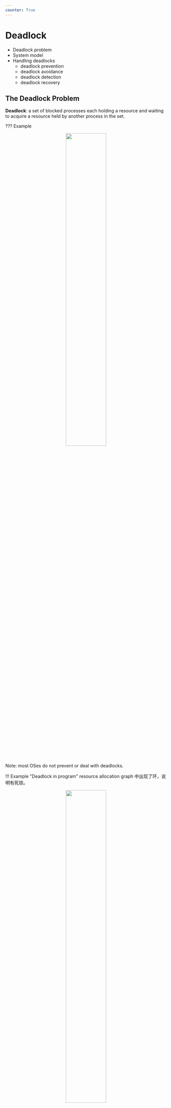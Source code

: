 ```yaml
---
counter: True  
---
```


# Deadlock

* Deadlock problem
* System model
* Handling deadlocks
    * deadlock prevention
    * deadlock avoidance
    * deadlock detection 
    * deadlock recovery

## The Deadlock Problem

**Deadlock**: a set of blocked processes each holding a resource and waiting to acquire a resource held by another process in the set. 

??? Example
    <div align = center><img src="https://cdn.hobbitqia.cc/20231109220525.png" width=50%></div>
    
Note: most OSes do not prevent or deal with deadlocks. 

!!! Example "Deadlock in program"
    resource allocation graph 中出现了环，说明有死锁。
    <div align = center><img src="https://cdn.hobbitqia.cc/20231109220940.png" width=50%></div>
    <div align = center><img src="https://cdn.hobbitqia.cc/20231109220950.png" width=50%></div>

## System Model of deadlock

* Resources: $R_1, R_2, \ldots, R_m$
    * each represents a different resource type ***e.g.*** CPU cycles, memory space, I/O devices
    * each resource type $R_i$ has Wi instances
* Each process utilizes a resource in the following pattern
    * request 
    * use 
    * release

### Four Conditions of Deadlock
> cheatsheet必备

* Mutual exclusion: a resource can only be used by one process at a time.

    互斥，资源在一个时间只能被一个进程使用。

* Hold and wait: a process holding at least one resource is waiting to acquire additional resources held by other processes.

    已经有了一些资源，同时想要更多资源。

* No preemption: a resource can be released only voluntarily by the process holding it, after it has completed its task.

    已经获得的资源不能被抢占，只能由自己释放。

* Circular wait: there exists a set of waiting processes $\{P_1, P_2, \ldots, P_m\}$
    * $P_0$ is waiting for a resource that is held by $P_1$
    * $P_1$ is waiting for a resource that is held by $P_2$ ...
    * $P_{n–1}$ is waiting for a resource that is held by $P_n$
    * $P_n$ is waiting for a resource that is held by $P_0$

### Resource-Allocation Graph

* Two types of nodes:
    * $P = \{P_1, P_2, \ldots, P_n\}$, the set of all the processes in the system
    * $R = \{R_1, R_2, \ldots,R_m\}$, the set of all resource types in the system
* Two types of edges:
    * **request edge**: directed edge $P_i \rightarrow R_j$

        进程需要这个资源。

    * **assignment edge**: directed edge $R_j \rightarrow P_i$

        资源已经分配给这个进程。

<div align = center><img src="https://cdn.hobbitqia.cc/20231109221808.png" width=60%></div>

!!! Example
    <div align = center><img src="https://cdn.hobbitqia.cc/20231109221833.png" width=50%></div>

    这里没有死锁，P3 先执行，随后释放 R3，再执行 P2，最后 P1。  
    下面的例子就有死锁：（有环）
    <div align = center><img src="https://cdn.hobbitqia.cc/20231109221957.png" width=50%></div>
    
    这里如果把 R2->P1 抹掉，就没有死锁了（因为 R2 另一个资源可以给 P3）；如果把 P1->R1 抹掉，也没有死锁。如果把 R2->P1 以及 R2 的另一个资源抹掉，仍然有死锁。

<u>**Circular wait does not necessarily lead to deadlock.**</u>  
有环不一定有死锁，但有死锁一定有环。

!!! Example
    <div align = center><img src="https://cdn.hobbitqia.cc/20231109222302.png" width=50%></div>

!!! Note
    * If graph contains no cycles $\rightarrow$ no deadlock
    * If graph contains a cycle 
        * if only one instance per resource type, $\rightarrow$ deadlock
        * if several instances per resource type $\rightarrow$ possibility of deadlock

## How to Handle Deadlocks

* Ensure that the system will never enter a deadlock state
    * **Prevention**
    * **Avoidance**
* Allow the system to enter a deadlock state and then recover - database
    * **Deadlock detection and recovery**
* **Ignore the problem** and pretend deadlocks never occur in the system

    现在操作系统都是这样做，假装无事发生，因为无法提前预测死锁的发生。

### Deadlock Prevention

打破死锁的任一一个条件。

* How to prevent **mutual exclusion**

    sharable 的可以，non-sharable 的没办法。

* How to prevent **hold and wait**
    * whenever a process requests a resource, it doesn’t hold any other resources
        * require process to request all its resources before it begins execution
        * allow process to request resources only when the process has none

            申请资源时不能有其他资源，要一次性申请所有需要的资源。

    * low resource utilization; starvation possible

        利用率低，而且可能有进程永远拿不到所有需要的资源，因此无法执行。

* How to prevent **no preemption**

    可以抢，但不实用。

* How to handle circular wait
    * impose a total ordering of all resource types

        给锁一个优先级排序，取锁的时候要求从高往低取锁。

    * require that each process requests resources in an increasing order
    * Many operating systems adopt this strategy for some locks.

!!! Warning "For dynamic acquired lock"
    有的时候，给锁排序的方法不适用：在银行转账的时候，如果都先锁 from 再锁 to，就会死锁。
    <div align = center><img src="https://cdn.hobbitqia.cc/20231109223214.png" width=50%></div>

### Deadlock Avoidance

avoidance 用了一些算法，在分配资源之前，先判断是否会死锁，如果会死锁就不分配。

**Safe State**

* there exists a sequence $<P_1, P_2, \ldots, P_m>$ of all processes in the system
* for each $P_i$, resources that $P_i$ can still request can be satisfied by currently available resources + resources held by all the $P_j$.

    序列里的每一个进程都可以被满足。（空闲的资源和之前的进程释放的资源）

Safe state can guarantee no deadlock. 

* if $P_i$’s resource needs are not immediately available: 
    * wait until all $P_j$ have finished
    * when $P_j$ has finished, $P_i$ can obtain needed resources, 
* when $P_i$ terminates, $P_{i+1}$ can obtain its needed resources, and so on.

!!! Note
    * If a system is in **safe state** $\rightarrow$ no deadlocks
    * If a system is in **unsafe state** $\rightarrow$ possibility of deadlock
    * **Deadlock avoidance** $\rightarrow$ ensure a system never enters an unsafe state

    <div align = center><img src="https://cdn.hobbitqia.cc/20231109224430.png" width=50%></div>
    
!!! Example
    <div align = center><img src="https://cdn.hobbitqia.cc/20231109224548.png" width=50%></div>
    
    What if we allocate 1 more for P2?  
    不是一个 safe state，因为做完 P1 后，我们只有 4 个可用，P0 和 P2 都无法满足。

* Single instance of each resource type $\rightarrow$ use **resource-allocation graph**
* Multiple instances of a resource type $\rightarrow$ use **the banker’s algorithm**

#### Single-instance Deadlock Avoidance

Resource-allocation graph can be used for single instance resourcedeadlock avoidance

* one new type of edge: **claim edge**
    * claim edge $P_i\rightarrow R_j$ indicates that process $P_i$ may request resource $R_j$

        想要，但还没有 request。

    * claim edge is represented by a dashed line
* resources must be claimed a priori in the system.

    要事先声明。

Transitions in between edges

* *claim edge* converts to *request edge* when a process requests a resource.
* *request edge* converts to an *assignment edge* when the resource is allocated to the process.
* *assignment edge* reconverts to a *claim edge* when a resource is released by a process.

Algorithm

* Suppose that process $P_i$ requests a resource $R_j$
* The request can be granted only if:
    * converting the request edge to an assignment edge does not result in the formation of a cycle. 
    * no cycle $\rightarrow$ safe state

比如这里分配之后就有一个环，no safe state. 
<div align = center><img src="https://cdn.hobbitqia.cc/20231109225531.png" width=50%></div>

#### Banker’s Algorithm

我们通过 available（当前还没有被分配的空闲资源）, max（进程所需要的资源）, allocation（已经分配的资源）, need（还需要分配多少资源） 这四个矩阵刻画一个时间内各个进程对各种资源的持有和需求情况。

选取一个 need（的每一项都对应地）小于 available（的对应项）的进程，其运行完后会将 allocation 释放回 work（前面的进程执行完毕后，空闲的资源），以此类推。

!!! Example
    <div align = center><img src="https://cdn.hobbitqia.cc/20231109233853.png" width=50%></div>
    <div align = center><img src="https://cdn.hobbitqia.cc/20231109233936.png" width=50%></div>

### Deadlock Detection

Allow system to enter deadlock state, but detect and recover from it.

#### Single Instance Resources

使用 wait-for graph. 

$P_i \rightarrow P_j$ if $P_i$ is waiting for $P_j$ 

<div align = center><img src="https://cdn.hobbitqia.cc/20231109231453.png" width=50%></div>

Periodically invoke an algorithm that searches for a cycle in the graph

* if there is a cycle, there exists a deadlock

    有环就有 deadlock。

* an algorithm to detect a cycle in a graph requires an order of $n^2$ operations,
    * where $n$ is the number of vertices in the graph.

#### Multi-Instance Resources

类似银行家算法。如果找不到任何安全序列，则说明系统处于死锁状态。

!!! Example
    <div align = center><img src="https://cdn.hobbitqia.cc/20231109231807.png" width=50%></div>

### Deadlock Recovery

#### Terminate deadlocked processes.

options:

* abort all deadlocked processes.
* abort one process at a time until the deadlock cycle is eliminated.

In which order should we choose to abort?

* priority of the process
* how long process has computed, and how much longer to completion
* resources the process has used
* resources process needs to complete
* how many processes will need to be terminated
* is process interactive or batch?

#### Resource preemption

* Select a victim
* Rollback
* Starvation
    * How could you ensure that the resources do not preempt from the same process?

## Takeaway

!!! Summary "Takeaway"
    * Deadlock occurs in which condition?
    * Four conditions for deadlock
    * Deadlock can be modeled via resource-allocation graph
    * Deadlock can be prevented by breaking one of the four conditions
    * Deadlock can be avoided by using the banker’s algorithm
    * A deadlock detection algorithm
    * Deadlock recover